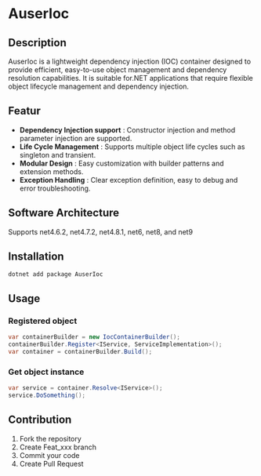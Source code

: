 # AuserIoc

## Description
AuserIoc is a lightweight dependency injection (IOC) container designed to provide efficient, easy-to-use object management and dependency resolution capabilities. It is suitable for.NET applications that require flexible object lifecycle management and dependency injection.

## Featur
- **Dependency Injection support** : Constructor injection and method parameter injection are supported.
- **Life Cycle Management** : Supports multiple object life cycles such as singleton and transient.
- **Modular Design** : Easy customization with builder patterns and extension methods.
- **Exception Handling** : Clear exception definition, easy to debug and error troubleshooting.

## Software Architecture
Supports net4.6.2, net4.7.2, net4.8.1, net6, net8, and net9

## Installation
    dotnet add package AuserIoc
    
## Usage

### Registered object
``` csharp
var containerBuilder = new IocContainerBuilder();
containerBuilder.Register<IService, ServiceImplementation>();
var container = containerBuilder.Build();
```

### Get object instance
~~~csharp
var service = container.Resolve<IService>();
service.DoSomething();
~~~

## Contribution
1.  Fork the repository
2.  Create Feat_xxx branch
3.  Commit your code
4.  Create Pull Request
